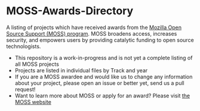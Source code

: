 # MOSS-Awards-Directory
A listing of projects which have received awards from the [Mozilla Open Source Support (MOSS) program](https://www.mozilla.org/moss/). MOSS broadens access, increases security, and empowers users by providing catalytic funding to open source technologists. 
* This repository is a work-in-progress and is not yet a complete listing of all MOSS projects
* Projects are listed in individual files by Track and year
* If you are a MOSS awardee and would like us to change any information about your project, please open an issue or better yet, send us a pull request!
* Want to learn more about MOSS or apply for an award? Please visit [the MOSS website](https://www.mozilla.org/moss/)
